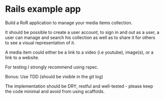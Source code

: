 # Rails example app

Build a RoR application to manage your media items collection.
 
It should be possible to create a user account, to sign in and out as a user, a user can manage and search his collection as well as to share it for others to see a visual representation of it.
 
A media item could either be a link to a video (i.e youtube), image(s), or a link to a website.
 
For testing I strongly recommend using rspec.
 
Bonus: Use TDD (should be visible in the git log)
 
The implementation should be DRY, restful and well-tested - please keep the code minimal and avoid from using scaffolds.
